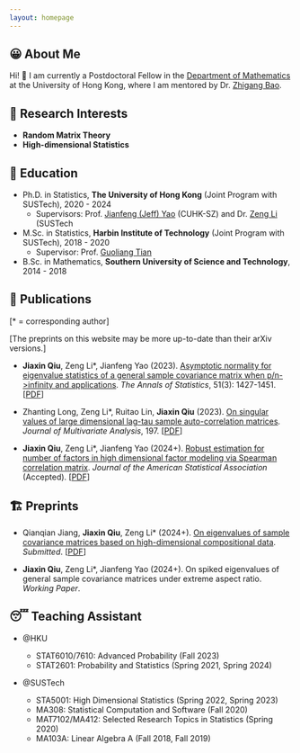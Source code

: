 ```yaml
---
layout: homepage
---
```


## 😀 About Me

Hi! 👋 
I am currently a Postdoctoral Fellow in the [Department of Mathematics](https://hkumath.hku.hk/web/index.php) at the University of Hong Kong, where I am mentored by Dr. [Zhigang Bao](https://sites.google.com/view/zhigangbaohomepage/).

## 🧐 Research Interests

- **Random Matrix Theory** 
- **High-dimensional Statistics** 

## 🏫 Education

- Ph.D. in Statistics, **The University of Hong Kong** (Joint Program with SUSTech), 2020 - 2024
  - Supervisors: Prof. [Jianfeng (Jeff) Yao](https://jianfengyao.wordpress.com/) (CUHK-SZ) and Dr. [Zeng Li](https://sites.google.com/site/zenglihku/zeng-li-%E6%9D%8E%E6%9B%BE) (SUSTech
- M.Sc. in Statistics, **Harbin Institute of Technology** (Joint Program with SUSTech), 2018 - 2020
  - Supervisor: Prof. [Guoliang Tian](https://stat-ds.sustech.edu.cn/teacher/TIAN,Guoliang?lang=en-us)
- B.Sc. in Mathematics, **Southern University of Science and Technology**, 2014 - 2018

## 📝 Publications 

[\* = corresponding author]

[The preprints on this website may be more up-to-date than their arXiv versions.]

- **Jiaxin Qiu**, Zeng Li\*, Jianfeng Yao (2023). [Asymptotic normality for eigenvalue statistics of a general sample covariance matrix when p/n->infinity and applications](https://doi.org/10.1214/23-AOS2300). *The Annals of Statistics*, 51(3): 1427-1451. [[PDF](/assets/files/papers/2023-AoS-ultraCLT.pdf)]

- Zhanting Long, Zeng Li\*, Ruitao Lin, **Jiaxin Qiu** (2023). [On singular values of large dimensional lag-tau sample auto-correlation matrices](https://doi.org/10.1016/j.jmva.2023.105205). *Journal of Multivariate Analysis*, 197. [[PDF](/assets/files/papers/2023-JMVA-autocorr.pdf)]

- **Jiaxin Qiu**, Zeng Li\*, Jianfeng Yao (2024+). [Robust estimation for number of factors in high dimensional factor modeling via Spearman correlation matrix](https://www.tandfonline.com/doi/full/10.1080/01621459.2024.2402565). *Journal of the American Statistical Association* (Accepted). [[PDF](/assets/files/papers/2024-arXiv-Spearman.pdf)]



## 🏗️ Preprints

- Qianqian Jiang, **Jiaxin Qiu**, Zeng Li\* (2024+). [On eigenvalues of sample covariance matrices based on high-dimensional compositional data](https://arxiv.org/abs/2312.14420). *Submitted*. [[PDF](/assets/files/papers/2023-arXiv-CoDA.pdf)]  

- **Jiaxin Qiu**, Zeng Li\*, Jianfeng Yao (2024+). On spiked eigenvalues of general sample covariance matrices under extreme aspect ratio. *Working Paper*.

## 😴 Teaching Assistant 

- @HKU
  - STAT6010/7610: Advanced Probability (Fall 2023)
  - STAT2601: Probability and Statistics (Spring 2021, Spring 2024)

- @SUSTech
  - STA5001: High Dimensional Statistics (Spring 2022, Spring 2023)
  - MA308: Statistical Computation and Software (Fall 2020)
  - MAT7102/MA412: Selected Research Topics in Statistics (Spring 2020)
  - MA103A: Linear Algebra A (Fall 2018, Fall 2019)

<!--
## 🔗 Links

- [Advice for Authors (by Jacob Steinhardt)](https://bounded-regret.ghost.io/advice-for-authors/)
- [Foundations and Trends® in Machine Learning](https://www.nowpublishers.com/MAL)
- [Probability Surveys](https://projecteuclid.org/journals/probability-surveys)
-->
